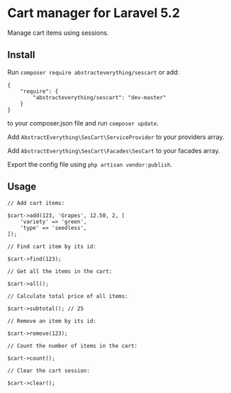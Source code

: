 # Cart manager for Laravel 5.2

Manage cart items using sessions.

## Install

Run `composer require abstracteverything/sescart` or add:

```
{
    "require": {
        "abstracteverything/sescart": "dev-master"
    }
}
```

to your composer.json file and run `composer update`.

Add `AbstractEverything\SesCart\ServiceProvider` to your providers array.

Add `AbstractEverything\SesCart\Facades\SesCart` to your facades array.

Export the config file using `php artisan vendor:publish`.

## Usage

```
// Add cart items:

$cart->add(123, 'Grapes', 12.50, 2, [
    'variety' => 'green',
    'type' => 'seedless',
]);

// Find cart item by its id:

$cart->find(123);

// Get all the items in the cart:

$cart->all();

// Calculate total price of all items:

$cart->subtotal(); // 25

// Remove an item by its id:

$cart->remove(123);

// Count the number of items in the cart:

$cart->count();

// Clear the cart session:

$cart->clear();
```